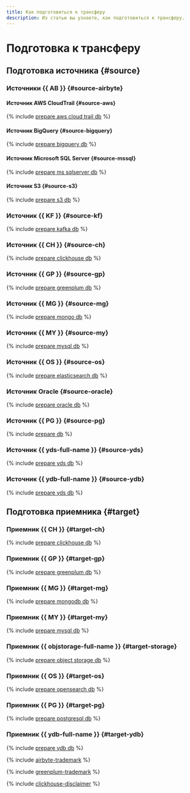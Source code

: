 ```yaml
---
title: Как подготовиться к трансферу
description: Из статьи вы узнаете, как подготовиться к трансферу.
---
```


# Подготовка к трансферу


## Подготовка источника {#source}

### Источники {{ AB }} {#source-airbyte}

#### Источник AWS CloudTrail {#source-aws}

{% include [prepare aws cloud trail db](../../_includes/data-transfer/endpoints/sources/aws-cloudtrail-prepare.md) %}

#### Источник BigQuery {#source-bigquery}

{% include [prepare bigquery db](../../_includes/data-transfer/endpoints/sources/bigquery-prepare.md) %}

#### Источник Microsoft SQL Server {#source-mssql}

{% include [prepare ms sqlserver db](../../_includes/data-transfer/endpoints/sources/ms-sqlserver-prepare.md) %}

#### Источник S3 {#source-s3}

{% include [prepare s3 db](../../_includes/data-transfer/endpoints/sources/s3-prepare.md) %}


### Источник {{ KF }} {#source-kf}

{% include [prepare kafka db](../../_includes/data-transfer/endpoints/sources/kafka.md) %}

### Источник {{ CH }} {#source-ch}

{% include [prepare clickhouse db](../../_includes/data-transfer/endpoints/sources/clickhouse-prepare.md) %}

### Источник {{ GP }} {#source-gp}


{% include [prepare greenplum db](../../_includes/data-transfer/endpoints/sources/greenplum-prepare.md) %}


### Источник {{ MG }} {#source-mg}


{% include [prepare mongo db](../../_includes/data-transfer/endpoints/sources/mongodb-prepare.md) %}

### Источник {{ MY }} {#source-my}

{% include [prepare mysql db](../../_includes/data-transfer/endpoints/sources/mysql-prepare.md) %}

### Источник {{ OS }} {#source-os}

{% include [prepare elasticsearch db](../../_includes/data-transfer/endpoints/sources/opensearch-prepare.md) %}

### Источник Oracle {#source-oracle}

{% include [prepare oracle db](../../_includes/data-transfer/endpoints/sources/oracle-prepare.md) %}

### Источник {{ PG }} {#source-pg}

{% include [prepare db](../../_includes/data-transfer/endpoints/sources/pg-prepare.md) %}



### Источник {{ yds-full-name }} {#source-yds}

{% include [prepare yds db](../../_includes/data-transfer/endpoints/sources/yds-prepare.md) %}


### Источник {{ ydb-full-name }} {#source-ydb}

{% include [prepare yds db](../../_includes/data-transfer/endpoints/sources/ydb-prepare.md) %}


## Подготовка приемника {#target}

### Приемник {{ CH }} {#target-ch}

{% include [prepare clickhouse db](../../_includes/data-transfer/endpoints/targets/clickhouse-prepare.md) %}

### Приемник {{ GP }} {#target-gp}


{% include [prepare greenplum db](../../_includes/data-transfer/endpoints/targets/greenplum-prepare.md) %}


### Приемник {{ MG }} {#target-mg}


{% include [prepare mongodb db](../../_includes/data-transfer/endpoints/targets/mongodb-prepare.md) %}

### Приемник {{ MY }} {#target-my}

{% include [prepare mysql db](../../_includes/data-transfer/endpoints/targets/mysql-prepare.md) %}

### Приемник {{ objstorage-full-name }} {#target-storage}

{% include [prepare object storage db](../../_includes/data-transfer/endpoints/targets/object-storage-prepare.md) %}

### Приемник {{ OS }} {#target-os}

{% include [prepare opensearch db](../../_includes/data-transfer/endpoints/targets/opensearch-prepare.md) %}

### Приемник {{ PG }} {#target-pg}

{% include [prepare postgresql db](../../_includes/data-transfer/endpoints/targets/pg-prepare.md) %}


### Приемник {{ ydb-full-name }} {#target-ydb}

{% include [prepare ydb db](../../_includes/data-transfer/endpoints/targets/ydb-prepare.md) %}


{% include [airbyte-trademark](../../_includes/data-transfer/airbyte-trademark.md) %}

{% include [greenplum-trademark](../../_includes/mdb/mgp/trademark.md) %}

{% include [clickhouse-disclaimer](../../_includes/clickhouse-disclaimer.md) %}
